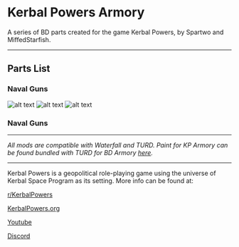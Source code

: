 # Kerbal Powers Armory
A series of BD parts created for the game Kerbal Powers, by Spartwo and MiffedStarfish.

-------------------------------------------------------
## Parts List
### Naval Guns

![alt text](https://wiki.kerbalpowers.org/images/e/ec/KP_Armory_2.png)
![alt text](https://wiki.kerbalpowers.org/images/f/f6/KP_Armory.png)
![alt text](https://i.imgur.com/JKCSl2w.png)

### Naval Guns
-------------------------------------------------------

*All mods are compatible with Waterfall and TURD. Paint for KP Armory can be found bundled with TURD for BD Armory  [here](https://github.com/Spartwo/TURD-BDArmory).*


-------------------------------------------------------

Kerbal Powers is a geopolitical role-playing game using the universe of Kerbal Space Program as its setting. More info can be found at:

[r/KerbalPowers](https://old.reddit.com/r/KerbalPowers/)

[KerbalPowers.org](https://wiki.kerbalpowers.org/)

[Youtube](https://www.youtube.com/@KerbalPowers)

[Discord](https://discord.gg/ujB29GKx3C)
